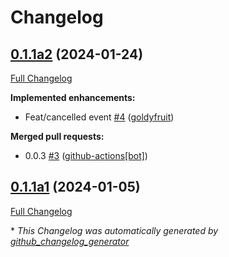 # Changelog

## [0.1.1a2](https://github.com/smartgic/ovos-phal-plugin-ww-led/tree/0.1.1a2) (2024-01-24)

[Full Changelog](https://github.com/smartgic/ovos-phal-plugin-ww-led/compare/0.1.1a1...0.1.1a2)

**Implemented enhancements:**

- Feat/cancelled event [\#4](https://github.com/smartgic/ovos-phal-plugin-ww-led/pull/4) ([goldyfruit](https://github.com/goldyfruit))

**Merged pull requests:**

- 0.0.3 [\#3](https://github.com/smartgic/ovos-phal-plugin-ww-led/pull/3) ([github-actions[bot]](https://github.com/apps/github-actions))

## [0.1.1a1](https://github.com/smartgic/ovos-phal-plugin-ww-led/tree/0.1.1a1) (2024-01-05)

[Full Changelog](https://github.com/smartgic/ovos-phal-plugin-ww-led/compare/0.1.0...0.1.1a1)



\* *This Changelog was automatically generated by [github_changelog_generator](https://github.com/github-changelog-generator/github-changelog-generator)*
